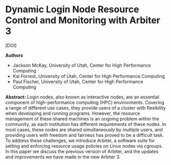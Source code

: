# Dynamic Login Node Resource Control and Monitoring with Arbiter 3

[DOI]

**Authors**
* Jackson McKay, University of Utah, Center for High Performance Computing
* Kai Forrest, University of Utah, Center for High Performance Computing
* Paul Fischer, University of Utah, Center for High Performance Computing

**Abstract:**
Login nodes, also known as interactive nodes, are an essential component of high-performance computing (HPC) environments. Covering a range of different use cases, they provide users of a cluster with flexibility when developing and running programs. However, the resource management of these shared machines is an ongoing problem within the community, as each institution has different requirements of these nodes. In most cases, these nodes are shared simultaneously by multiple users, and providing users with freedom and fairness has proved to be a difficult task. To address these challenges, we introduce Arbiter, a software suite for setting and enforcing resource usage policies on Linux nodes via cgroups. In this paper we discuss the previous version of Arbiter, and the updates and improvements we have made in the new Arbiter 3.
